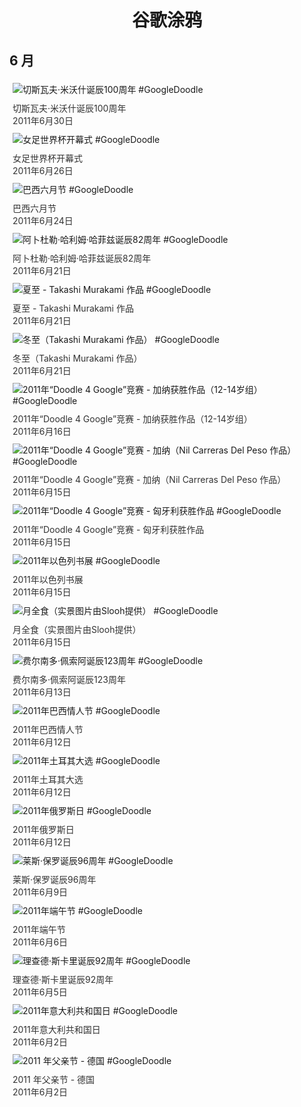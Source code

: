 
<h1 align="center"> 谷歌涂鸦 </h1>




## 6 月

<div class="image">


<img src="//www.google.com/logos/2011/czeslawmilosz11-hp.jpg" alt="切斯瓦夫·米沃什诞辰100周年 #GoogleDoodle" style="margin: 5px"/>
<div class="info" style="font-size: 14px; color:#333333; margin:5px"><div class="title">切斯瓦夫·米沃什诞辰100周年</div><div class="date">2011年6月30日</div></div>

<img src="https://lh3.googleusercontent.com/90JthaAWtjd5e2OJC0CzDVYNumyF-LB0VraOaZND-Dm9j_B6r0YLULOYawgIR0l8ZuJAIidDHGV2GEZ3Uh-AtDmLJe5e8_3R96I9X-nv=s660" alt="女足世界杯开幕式 #GoogleDoodle" style="margin: 5px"/>
<div class="info" style="font-size: 14px; color:#333333; margin:5px"><div class="title">女足世界杯开幕式</div><div class="date">2011年6月26日</div></div>

<img src="https://lh3.googleusercontent.com/n1Hjvt_rT-Zp8Qnuaa7iCL6sweI9xE6sLhgFXfhXVCvrvUichcUBzT3xfpWgFLHQaG2llvN2v-ooPG4LtBp75Szznwaw0HzZoVwXTDo=s660" alt="巴西六月节 #GoogleDoodle" style="margin: 5px"/>
<div class="info" style="font-size: 14px; color:#333333; margin:5px"><div class="title">巴西六月节</div><div class="date">2011年6月24日</div></div>

<img src="https://lh3.googleusercontent.com/wW9VJ3E-vP0OcHeNzb8VS18ucODNtfJZXJEejmAArJPYX6Zq_gZKpBVvZs9dWzwMW9hDdtz9-XBqVNgtYOAuXwACZXCZeU1vRQy8z6zn=s660" alt="阿卜杜勒·哈利姆·哈菲兹诞辰82周年 #GoogleDoodle" style="margin: 5px"/>
<div class="info" style="font-size: 14px; color:#333333; margin:5px"><div class="title">阿卜杜勒·哈利姆·哈菲兹诞辰82周年</div><div class="date">2011年6月21日</div></div>

<img src="https://lh3.googleusercontent.com/iKc3v2zM48QWElb5pt244zjiTlo7NLZEWZD9O-E4USXQUALvsr3AoXkqjTXos0jggymxXvYRko-cNfBa4EJheRcpYsrluefAwnJ2IzZ9=s660" alt="夏至 - Takashi Murakami 作品 #GoogleDoodle" style="margin: 5px"/>
<div class="info" style="font-size: 14px; color:#333333; margin:5px"><div class="title">夏至 - Takashi Murakami 作品</div><div class="date">2011年6月21日</div></div>

<img src="https://lh3.googleusercontent.com/7o1d8065xjuAfqARZMFxrfi7dAM3T7dQRYBEfu1nTuA-osb11p4LcLmKQ_tNEgPjv-Va1ZraKse1RgdfksW2CB9eIUybDQTaVCVESRFa0g=s660" alt="冬至（Takashi Murakami 作品） #GoogleDoodle" style="margin: 5px"/>
<div class="info" style="font-size: 14px; color:#333333; margin:5px"><div class="title">冬至（Takashi Murakami 作品）</div><div class="date">2011年6月21日</div></div>

<img src="https://lh3.googleusercontent.com/sicu_DYPD38o8Z--E-o4x_TuM-bBXfq8m5jyqV_x9N2DSJ0RA-EFuTkbOtLTIrwAmkbYLES7-cctcKdrcF2eaZZl6OgTxKAtWOhcutyr=s660" alt="2011年“Doodle 4 Google”竞赛 - 加纳获胜作品（12-14岁组） #GoogleDoodle" style="margin: 5px"/>
<div class="info" style="font-size: 14px; color:#333333; margin:5px"><div class="title">2011年“Doodle 4 Google”竞赛 - 加纳获胜作品（12-14岁组）</div><div class="date">2011年6月16日</div></div>

<img src="https://lh3.googleusercontent.com/J-buifrhB8V4mr6QsqKjcOkRk7iRajtox-_wO96RTkOcEgQ2PgeZgMD_PgRRCt6iI02YBCaed-JtF6Hw3j9-tk_af0WusSmtU7uGyO0=s660" alt="2011年“Doodle 4 Google”竞赛 - 加纳（Nil Carreras Del Peso 作品） #GoogleDoodle" style="margin: 5px"/>
<div class="info" style="font-size: 14px; color:#333333; margin:5px"><div class="title">2011年“Doodle 4 Google”竞赛 - 加纳（Nil Carreras Del Peso 作品）</div><div class="date">2011年6月15日</div></div>

<img src="https://lh3.googleusercontent.com/GwlrzZFaEcV40qyJDbymoY_Gvgm8v-O0bukw9GP5LKN6Z-ycs21XB7QOmdXsedB2iD9gxqgmOf-zKVlxlNyeAxmqa6QXZX63KssPr2tIgw=s660" alt="2011年“Doodle 4 Google”竞赛 - 匈牙利获胜作品 #GoogleDoodle" style="margin: 5px"/>
<div class="info" style="font-size: 14px; color:#333333; margin:5px"><div class="title">2011年“Doodle 4 Google”竞赛 - 匈牙利获胜作品</div><div class="date">2011年6月15日</div></div>

<img src="//www.google.com/logos/2011/israelbookfair11-hp.jpg" alt="2011年以色列书展 #GoogleDoodle" style="margin: 5px"/>
<div class="info" style="font-size: 14px; color:#333333; margin:5px"><div class="title">2011年以色列书展</div><div class="date">2011年6月15日</div></div>

<img src="https://lh3.googleusercontent.com/GlTIaTDE5vO2wJHHx_l_cYm4LSXKPDXP57Nt9kre-rbct_QUb-l4f1p0Pnfsc-nxAHQYW1pv3sYTcOgIlQKdyt6iobu2nVTBtQe0LygH=s660" alt="月全食（实景图片由Slooh提供） #GoogleDoodle" style="margin: 5px"/>
<div class="info" style="font-size: 14px; color:#333333; margin:5px"><div class="title">月全食（实景图片由Slooh提供）</div><div class="date">2011年6月15日</div></div>

<img src="https://lh3.googleusercontent.com/QHHsYvUViJ3bClFq95y64TCEmVm45QeA7FzhaK5kpJp14SwjWMrG0ttLcKIqdCfLg_MXI_fMn4oiAhfsoWkra2D0LX_WFf-g59hlhtd9Iw=s660" alt="费尔南多·佩索阿诞辰123周年 #GoogleDoodle" style="margin: 5px"/>
<div class="info" style="font-size: 14px; color:#333333; margin:5px"><div class="title">费尔南多·佩索阿诞辰123周年</div><div class="date">2011年6月13日</div></div>

<img src="https://lh3.googleusercontent.com/2_RLVS_MuOuHaQcIR6rePM-HDjMoeoPTdx_8Z5PSH6XZcqZWrEqsloOQle3ImgC3P3l80bKk9aSpSIgbXNzov322wQ15p4iShN1_lsec=s660" alt="2011年巴西情人节 #GoogleDoodle" style="margin: 5px"/>
<div class="info" style="font-size: 14px; color:#333333; margin:5px"><div class="title">2011年巴西情人节</div><div class="date">2011年6月12日</div></div>

<img src="//www.google.com/logos/2011/turkeyelections11-hp.png" alt="2011年土耳其大选 #GoogleDoodle" style="margin: 5px"/>
<div class="info" style="font-size: 14px; color:#333333; margin:5px"><div class="title">2011年土耳其大选</div><div class="date">2011年6月12日</div></div>

<img src="https://lh3.googleusercontent.com/BWCIBFiBLMNf-R2Z0cAKqpEhOVhhD9TBDKJfEcgpTA83Z_hWUP2X0cFnufq2Q6lucgxqE-vuXJchc5XoMjsOpWC247QWMBzzWsRLGKIvoQ=s660" alt="2011年俄罗斯日 #GoogleDoodle" style="margin: 5px"/>
<div class="info" style="font-size: 14px; color:#333333; margin:5px"><div class="title">2011年俄罗斯日</div><div class="date">2011年6月12日</div></div>

<img src="https://lh3.googleusercontent.com/kkw8nP0kH2U5RPHAlVNhp3EDX1zy8QbMmoWtY8lsME_z1MinLeWLNk2W7O57En8y-JTSP6T0fGizkclcsgqMDaGXpCv0o-EhjVVh7uOgmA=s660" alt="莱斯·保罗诞辰96周年 #GoogleDoodle" style="margin: 5px"/>
<div class="info" style="font-size: 14px; color:#333333; margin:5px"><div class="title">莱斯·保罗诞辰96周年</div><div class="date">2011年6月9日</div></div>

<img src="https://lh3.googleusercontent.com/M96y25OZj6Z6HaEPcN-0BXyStS3XGjtMwMbBxDkTMheZiRtnG6yDsFq2YA1jDbOxNynFVVDdZdjrYcUaiX4iYYsM9eCQwGoSbn8bDGp-=s660" alt="2011年端午节 #GoogleDoodle" style="margin: 5px"/>
<div class="info" style="font-size: 14px; color:#333333; margin:5px"><div class="title">2011年端午节</div><div class="date">2011年6月6日</div></div>

<img src="https://lh3.googleusercontent.com/1VSKhDDOKOuUHVeN_eEloMQRQNPQdGWGI0jenVUvLiwNmLqbteomOg0NmSOdOOLNFfYPC43a8ZFDpZkbBjO5uBsI_dIwkjAKPh1YHXrn=s660" alt="理查德·斯卡里诞辰92周年 #GoogleDoodle" style="margin: 5px"/>
<div class="info" style="font-size: 14px; color:#333333; margin:5px"><div class="title">理查德·斯卡里诞辰92周年</div><div class="date">2011年6月5日</div></div>

<img src="https://lh3.googleusercontent.com/SAdN3GhfTGZSfITPLuR6XgNcL8eBMk4Sol4sD8PJYEIhH7Ob4gq5yHoaMUecw-RwzUqZZhNjhMEcx6W54ZsnwZx0OKQ_V4nGD-_Rz5KlNA=s660" alt="2011年意大利共和国日 #GoogleDoodle" style="margin: 5px"/>
<div class="info" style="font-size: 14px; color:#333333; margin:5px"><div class="title">2011年意大利共和国日</div><div class="date">2011年6月2日</div></div>

<img src="https://lh3.googleusercontent.com/EuIkqO1TtwuTgxm96jvVFysUkUqqnZHeQaPY5_3KKqXWa1QMLGRUNf_OQh1uKRc2FQYM_6Ba0cDD3hycWPWebSi200sBM_eBWxkzTDlizg=s660" alt="2011 年父亲节 - 德国 #GoogleDoodle" style="margin: 5px"/>
<div class="info" style="font-size: 14px; color:#333333; margin:5px"><div class="title">2011 年父亲节 - 德国</div><div class="date">2011年6月2日</div></div>

</div>








